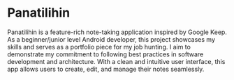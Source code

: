 # Panatilihin

Panatilihin is a feature-rich note-taking application inspired by Google Keep. As a beginner/junior level Android developer, this project showcases my skills and serves as a portfolio piece for my job hunting. I aim to demonstrate my commitment to following best practices in software development and architecture. With a clean and intuitive user interface, this app allows users to create, edit, and manage their notes seamlessly.
